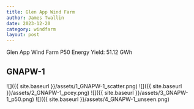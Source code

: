```yaml
---
title: Glen App Wind Farm
author: James Twallin
date: 2023-12-20
category: windfarm
layout: post
---
```

Glen App Wind Farm P50 Energy Yield: 51.12 GWh

GNAPW-1
-------------
![]({{ site.baseurl }}/assets/1_GNAPW-1_scatter.png)
![]({{ site.baseurl }}/assets/2_GNAPW-1_pcey.png)
![]({{ site.baseurl }}/assets/3_GNAPW-1_p50.png)
![]({{ site.baseurl }}/assets/4_GNAPW-1_unseen.png)

